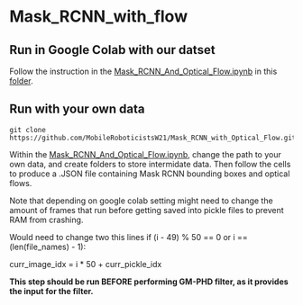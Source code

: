 # Mask_RCNN_with_flow

## Run in Google Colab with our datset
Follow the instruction in the [Mask_RCNN_And_Optical_Flow.ipynb](https://colab.research.google.com/drive/12HZIfiC6xag7QCkzP16-bCUAVsX8DyIH?usp=sharing) in this [folder](https://drive.google.com/drive/folders/1q23QGS28uWzC22kCXXYILY4DEgrw3AjD?usp=sharing).

## Run with your own data

```
git clone https://github.com/MobileRoboticistsW21/Mask_RCNN_with_Optical_Flow.git
```

Within the [Mask_RCNN_And_Optical_Flow.ipynb](https://github.com/MobileRoboticistsW21/Mask_RCNN_with_Optical_Flow/blob/main/Mask_RCNN_And_Optical_Flow.ipynb), change the path to your own data, and create folders to store intermidate data. Then follow the cells to produce a .JSON file containing Mask RCNN bounding boxes and optical flows. 

Note that depending on google colab setting might need to change the amount of frames that run before getting saved into  pickle files to prevent RAM from crashing.

Would need to change two this lines
if (i - 49) % 50 == 0 or i == (len(file_names) - 1):

curr_image_idx = i * 50 + curr_pickle_idx 

**This step should be run BEFORE performing GM-PHD filter, as it provides the input for the filter.**
